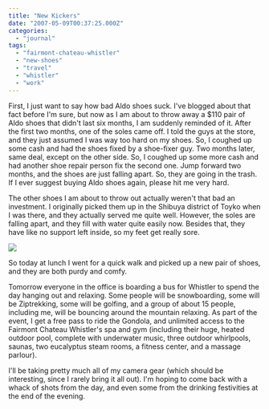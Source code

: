 ```yaml
---
title: "New Kickers"
date: "2007-05-09T00:37:25.000Z"
categories: 
  - "journal"
tags: 
  - "fairmont-chateau-whistler"
  - "new-shoes"
  - "travel"
  - "whistler"
  - "work"
---
```


First, I just want to say how bad Aldo shoes suck. I've blogged about that fact before I'm sure, but now as I am about to throw away a $110 pair of Aldo shoes that didn't last six months, I am suddenly reminded of it. After the first two months, one of the soles came off. I told the guys at the store, and they just assumed I was way too hard on my shoes. So, I coughed up some cash and had the shoes fixed by a shoe-fixer guy. Two months later, same deal, except on the other side. So, I coughed up some more cash and had another shoe repair person fix the second one. Jump forward two months, and the shoes are just falling apart. So, they are going in the trash. If I ever suggest buying Aldo shoes again, please hit me very hard.

The other shoes I am about to throw out actually weren't that bad an investment. I originally picked them up in the Shibuya district of Toyko when I was there, and they actually served me quite well. However, the soles are falling apart, and they fill with water quite easily now. Besides that, they have like no support left inside, so my feet get really sore.

![](http://farm1.static.flickr.com/200/490576337_c3a8583c00.jpg?v=0)

So today at lunch I went for a quick walk and picked up a new pair of shoes, and they are both purdy and comfy.

Tomorrow everyone in the office is boarding a bus for Whistler to spend the day hanging out and relaxing. Some people will be snowboarding, some will be Ziptrekking, some will be golfing, and a group of about 15 people, including me, will be bouncing around the mountain relaxing. As part of the event, I get a free pass to ride the Gondola, and unlimited access to the Fairmont Chateau Whistler's spa and gym (including their huge, heated outdoor pool, complete with underwater music, three outdoor whirlpools, saunas, two eucalyptus steam rooms, a fitness center, and a massage parlour).

I'll be taking pretty much all of my camera gear (which should be interesting, since I rarely bring it all out). I'm hoping to come back with a whack of shots from the day, and even some from the drinking festivities at the end of the evening.
